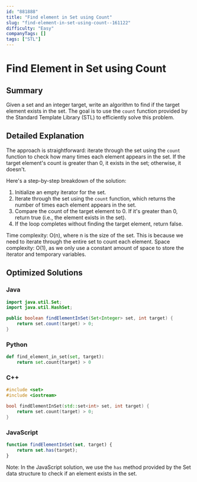 ```yaml
---
id: "881888"
title: "Find element in Set using Count"
slug: "find-element-in-set-using-count--161122"
difficulty: "Easy"
companyTags: []
tags: ["STL"]
---
```


**Find Element in Set using Count**
======================================================

## Summary
Given a set and an integer target, write an algorithm to find if the target element exists in the set. The goal is to use the `count` function provided by the Standard Template Library (STL) to efficiently solve this problem.

## Detailed Explanation
The approach is straightforward: iterate through the set using the `count` function to check how many times each element appears in the set. If the target element's count is greater than 0, it exists in the set; otherwise, it doesn't.

Here's a step-by-step breakdown of the solution:
1. Initialize an empty iterator for the set.
2. Iterate through the set using the `count` function, which returns the number of times each element appears in the set.
3. Compare the count of the target element to 0. If it's greater than 0, return true (i.e., the element exists in the set).
4. If the loop completes without finding the target element, return false.

Time complexity: O(n), where n is the size of the set. This is because we need to iterate through the entire set to count each element.
Space complexity: O(1), as we only use a constant amount of space to store the iterator and temporary variables.

## Optimized Solutions
### Java
```java
import java.util.Set;
import java.util.HashSet;

public boolean findElementInSet(Set<Integer> set, int target) {
    return set.count(target) > 0;
}
```
### Python
```python
def find_element_in_set(set, target):
    return set.count(target) > 0
```
### C++
```cpp
#include <set>
#include <iostream>

bool findElementInSet(std::set<int> set, int target) {
    return set.count(target) > 0;
}
```
### JavaScript
```javascript
function findElementInSet(set, target) {
    return set.has(target);
}
```
Note: In the JavaScript solution, we use the `has` method provided by the Set data structure to check if an element exists in the set.